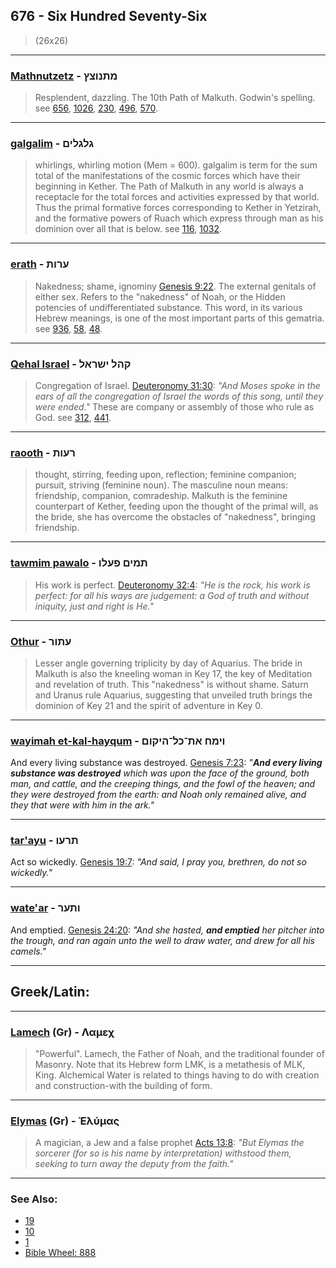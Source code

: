 ## 676 - Six Hundred Seventy-Six
> (26x26)

---

### [Mathnutzetz](/keys/MThNVTzTz) - מתנוצץ
> Resplendent, dazzling. The 10th Path of Malkuth. Godwin's spelling. see [656](656), [1026](1026), [230](230), [496](496), [570](570).

---

### [galgalim](/keys/GLGLIMf) - גלגלים
> whirlings, whirling motion (Mem = 600). galgalim is term for the sum total of the manifestations of the cosmic forces which have their beginning in Kether. The Path of Malkuth in any world is always a receptacle for the total forces and activities expressed by that world. Thus the primal formative forces corresponding to Kether in Yetzirah, and the formative powers of Ruach which express through man as his dominion over all that is below. see [116](116), [1032](1032).

---

### [erath](/keys/ORVTh) - ערות
> Nakedness; shame, ignominy [Genesis 9:22](http://biblehub.com/genesis/9-22.htm). The external genitals of either sex. Refers to the "nakedness" of Noah, or the Hidden potencies of undifferentiated substance. This word, in its various Hebrew meanings, is one of the most important parts of this gematria. see [936](936), [58](58), [48](48).

---

### [Qehal Israel](/keys/QHL.IShRAL) - קהל ישראל
> Congregation of Israel. [Deuteronomy 31:30](http://biblehub.com/deuteronomy/31-30.htm): *"And Moses spoke in the ears of all the congregation of Israel the words of this song, until they were ended."* These are company or assembly of those who rule as God. see [312](312), [441](441).

---

### [raooth](/keys/ROVTh) - רעות
> thought, stirring, feeding upon, reflection; feminine companion; pursuit, striving (feminine noun). The masculine noun means: friendship, companion, comradeship. Malkuth is the feminine counterpart of Kether, feeding upon the thought of the primal will, as the bride, she has overcome the obstacles of "nakedness", bringing friendship.

---

### [tawmim pawalo](/keys/ThMIM.POLV) - תמים פעלו
> His work is perfect. [Deuteronomy 32:4](http://biblehub.com/deuteronomy/32-4.htm): *"He is the rock, his work is perfect: for all his ways are judgement: a God of truth and without iniquity, just and right is He."*

---

### [Othur](/keys/OThVR) - עתור
> Lesser angle governing triplicity by day of Aquarius. The bride in Malkuth is also the kneeling woman in Key 17, the key of Meditation and revelation of truth. This "nakedness" is without shame. Saturn and Uranus rule Aquarius, suggesting that unveiled truth brings the dominion of Key 21 and the spirit of adventure in Key 0.

---

### [wayimah et-kal-hayqum](/keys/VIMCh.ATh-KL-HIQVM) - וימח את־כל־היקום
And every living substance was destroyed. [Genesis 7:23](https://biblehub.com/genesis/7-23.htm): *"**And every living substance was destroyed** which was upon the face of the ground, both man, and cattle, and the creeping things, and the fowl of the heaven; and they were destroyed from the earth: and Noah only remained alive, and they that were with him in the ark."*

---

### [tar'ayu](/keys/ThROV) - תרעו
Act so wickedly. [Genesis 19:7](https://biblehub.com/genesis/19-7.htm): *"And said, I pray you, brethren, do not so wickedly."*

---

### [wate'ar](/keys/VThOR) -  ותער
And emptied. [Genesis 24:20](https://biblehub.com/genesis/24-20.htm): *"And she hasted, **and emptied** her pitcher into the trough, and ran again unto the well to draw water, and drew for all his camels."*

---

## Greek/Latin:

---

### [Lamech](/greek?word=lamech) (Gr) - Λαμεχ
> "Powerful". Lamech, the Father of Noah, and the traditional founder of Masonry. Note that its Hebrew form LMK, is a metathesis of MLK, King. Alchemical Water is related to things having to do with creation and construction-with the building of form.

---

### [Elymas](/greek?word=elumas) (Gr) - Ἐλύμας
> A magician, a Jew and a false prophet [Acts 13:8](http://biblehub.com/acts/13-8.htm): *"But Elymas the sorcerer (for so is his name by interpretation) withstood them, seeking to turn away the deputy from the faith."*

---

### See Also:

- [19](19)
- [10](10)
- [1](1)
- [Bible Wheel: 888](https://www.biblewheel.com//GR/GR_Database.php?SearchBy_Gematria=888)
